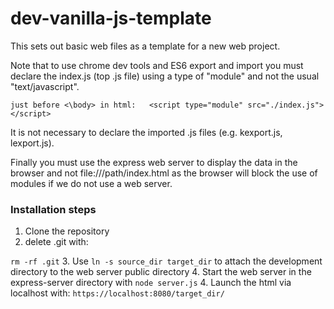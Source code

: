 # dev-vanilla-js-template

This sets out basic web files as a template for a new web project.

Note that to use chrome dev tools and ES6 export and import you must declare the index.js (top .js file) using a type of "module" and not the usual "text/javascript".

````just before <\body> in html:   <script type="module" src="./index.js"></script>````

It is not necessary to declare the imported .js files (e.g. kexport.js, lexport.js).

Finally you must use the express web server to display the data in the browser and not file:///path/index.html as the browser will block the use of modules if we do not use a web server.

### Installation steps
1. Clone the repository
2. delete .git with:

  ````rm -rf .git````
3. Use ````ln -s source_dir target_dir```` to attach the development directory to the web server public directory
4. Start the web server in the express-server directory with ````node server.js````
4. Launch the html via localhost with:
````https://localhost:8080/target_dir/````

